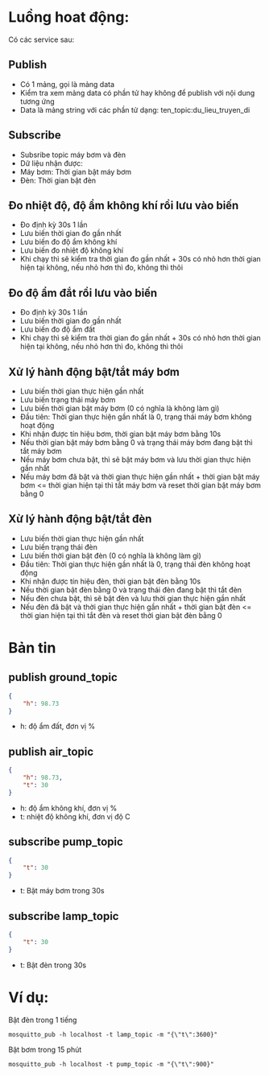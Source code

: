 # Luồng hoat động:
Có các service sau:
## Publish
- Có 1 mảng, gọi là mảng data
- Kiểm tra xem mảng data có phần tử hay không để publish với nội dung tương ứng
- Data là mảng string với các phần tử dạng:  ten_topic:du_lieu_truyen_di

## Subscribe
- Subsribe topic máy bơm và đèn
- Dữ liệu nhận được:
- Máy bơm: Thời gian bật máy bơm
- Đèn: Thời gian bật đèn

## Đo nhiệt độ, độ ẩm không khí rồi lưu vào biến
- Đo định kỳ 30s 1 lần
- Lưu biến thời gian đo gần nhất
- Lưu biến đo độ ẩm không khí
- Lưu biến đo nhiệt độ không khí
- Khi chạy thì sẽ kiểm tra thời gian đo gần nhất + 30s có nhỏ hơn thời gian hiện tại không, nếu nhỏ hơn thì đo, không thì thôi

## Đo độ ẩm đắt rồi lưu vào biến
- Đo định kỳ 30s 1 lần
- Lưu biến thời gian đo gần nhất
- Lưu biến đo độ ẩm đất
- Khi chạy thì sẽ kiểm tra thời gian đo gần nhất + 30s có nhỏ hơn thời gian hiện tại không, nếu nhỏ hơn thì đo, không thì thôi

## Xử lý hành động bật/tắt máy bơm
- Lưu biến thời gian thực hiện gần nhất
- Lưu biến trạng thái máy bơm
- Lưu biến thời gian bật máy bơm (0 có nghĩa là không làm gì)
- Đầu tiên: Thời gian thực hiện gần nhất là 0, trạng thái máy bơm không hoạt động
- Khi nhận được tín hiệu bơm, thời gian bật máy bơm bằng 10s
- Nếu thời gian bật máy bơm bằng 0 và trạng thái máy bơm đang bật thì tắt máy bơm
- Nếu máy bơm chưa bật, thì sẽ bật máy bơm và lưu thời gian thực hiện gần nhất
- Nếu máy bơm đã bật và thời gian thực hiện gần nhất + thời gian bật máy bơm <= thời gian hiện tại thì tắt máy bơm và reset thời gian bật máy bơm bằng 0

## Xừ lý hành động bật/tắt đèn
- Lưu biến thời gian thực hiện gần nhất
- Lưu biến trạng thái đèn
- Lưu biến thời gian bật đèn (0 có nghĩa là không làm gì)
- Đầu tiên: Thời gian thực hiện gần nhất là 0, trạng thái đèn không hoạt động
- Khi nhận được tín hiệu đèn, thời gian bật đèn bằng 10s
- Nếu thời gian bật đèn bằng 0 và trạng thái đèn đang bật thì tắt đèn
- Nếu đèn chưa bật, thì sẽ bật đèn và lưu thời gian thực hiện gần nhất
- Nếu đèn đã bật và thời gian thực hiện gần nhất + thời gian bật đèn <= thời gian hiện tại thì tắt đèn và reset thời gian bật đèn bằng 0

# Bản tin

## publish ground_topic

```json
{
    "h": 98.73
}
```
- h: độ ẩm đất, đơn vị %

## publish air_topic

```json
{
    "h": 98.73,
    "t": 30
}
```
- h: độ ẩm không khí, đơn vị %
- t: nhiệt độ không khí, đơn vị độ C

## subscribe pump_topic

```json
{
    "t": 30
}
```
- t: Bật máy bơm trong 30s

## subscribe lamp_topic

```json
{
    "t": 30
}
```
- t: Bật đèn trong 30s

# Ví dụ:

Bật đèn trong 1 tiếng
```
mosquitto_pub -h localhost -t lamp_topic -m "{\"t\":3600}"
```

Bật bơm trong 15 phút
```
mosquitto_pub -h localhost -t pump_topic -m "{\"t\":900}"
```
